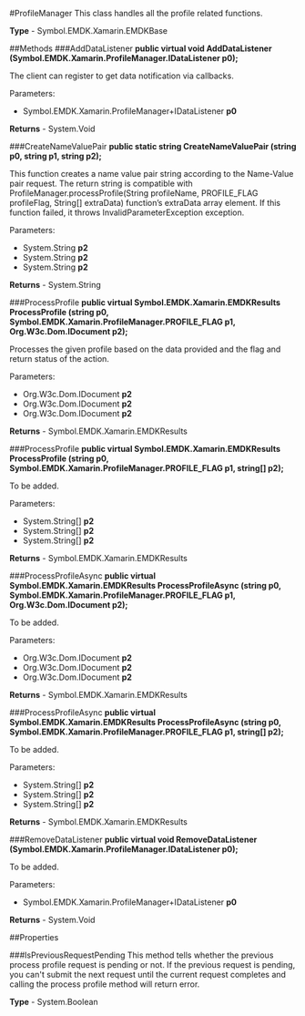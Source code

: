 #ProfileManager
This class handles all the profile related functions.

**Type** - Symbol.EMDK.Xamarin.EMDKBase

##Methods
###AddDataListener
**public virtual void AddDataListener (Symbol.EMDK.Xamarin.ProfileManager.IDataListener p0);**

The client can register to get data notification via callbacks.

Parameters: 

* Symbol.EMDK.Xamarin.ProfileManager+IDataListener **p0**

**Returns** - System.Void

###CreateNameValuePair
**public static string CreateNameValuePair (string p0, string p1, string p2);**

This function creates a name value pair string according to the Name-Value pair request. The return string is compatible with ProfileManager.processProfile(String profileName, PROFILE_FLAG profileFlag, String[] extraData) function’s extraData array element. If this function failed, it throws InvalidParameterException exception.

Parameters: 

* System.String **p2**
* System.String **p2**
* System.String **p2**

**Returns** - System.String

###ProcessProfile
**public virtual Symbol.EMDK.Xamarin.EMDKResults ProcessProfile (string p0, Symbol.EMDK.Xamarin.ProfileManager.PROFILE_FLAG p1, Org.W3c.Dom.IDocument p2);**

Processes the given profile based on the data provided and the flag and return status of the action.

Parameters: 

* Org.W3c.Dom.IDocument **p2**
* Org.W3c.Dom.IDocument **p2**
* Org.W3c.Dom.IDocument **p2**

**Returns** - Symbol.EMDK.Xamarin.EMDKResults

###ProcessProfile
**public virtual Symbol.EMDK.Xamarin.EMDKResults ProcessProfile (string p0, Symbol.EMDK.Xamarin.ProfileManager.PROFILE_FLAG p1, string[] p2);**

To be added.

Parameters: 

* System.String[] **p2**
* System.String[] **p2**
* System.String[] **p2**

**Returns** - Symbol.EMDK.Xamarin.EMDKResults

###ProcessProfileAsync
**public virtual Symbol.EMDK.Xamarin.EMDKResults ProcessProfileAsync (string p0, Symbol.EMDK.Xamarin.ProfileManager.PROFILE_FLAG p1, Org.W3c.Dom.IDocument p2);**

To be added.

Parameters: 

* Org.W3c.Dom.IDocument **p2**
* Org.W3c.Dom.IDocument **p2**
* Org.W3c.Dom.IDocument **p2**

**Returns** - Symbol.EMDK.Xamarin.EMDKResults

###ProcessProfileAsync
**public virtual Symbol.EMDK.Xamarin.EMDKResults ProcessProfileAsync (string p0, Symbol.EMDK.Xamarin.ProfileManager.PROFILE_FLAG p1, string[] p2);**

To be added.

Parameters: 

* System.String[] **p2**
* System.String[] **p2**
* System.String[] **p2**

**Returns** - Symbol.EMDK.Xamarin.EMDKResults

###RemoveDataListener
**public virtual void RemoveDataListener (Symbol.EMDK.Xamarin.ProfileManager.IDataListener p0);**

To be added.

Parameters: 

* Symbol.EMDK.Xamarin.ProfileManager+IDataListener **p0**

**Returns** - System.Void

##Properties

###IsPreviousRequestPending
This method tells whether the previous process profile request is pending or not. If the previous request is pending, you can't submit the next request until the current request completes and calling the process profile method will return error.

**Type** - System.Boolean


